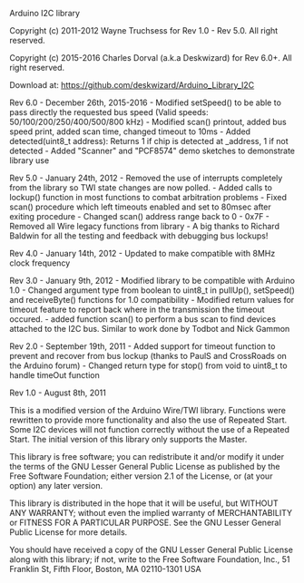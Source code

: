   Arduino I2C library
  
  Copyright (c) 2011-2012 Wayne Truchsess for Rev 1.0 - Rev 5.0.  All right reserved.
  
  Copyright (c) 2015-2016 Charles Dorval (a.k.a Deskwizard) for Rev 6.0+.  All right reserved.
  
  Download at: https://github.com/deskwizard/Arduino_Library_I2C
  
  
  Rev 6.0 - December 26th, 2015-2016
		  - Modified setSpeed() to be able to pass directly the requested 
			bus speed (Valid speeds: 50/100/200/250/400/500/800 kHz)
		  - Modified scan() printout, added bus speed print, added scan time, changed timeout to 10ms
		  - Added detected(uint8_t address): Returns 1 if chip is detected 
		    at _address, 1 if not detected
		  - Added "Scanner" and "PCF8574" demo sketches to demonstrate library use
		  
  Rev 5.0 - January 24th, 2012
          - Removed the use of interrupts completely from the library
            so TWI state changes are now polled. 
          - Added calls to lockup() function in most functions 
            to combat arbitration problems 
          - Fixed scan() procedure which left timeouts enabled 
            and set to 80msec after exiting procedure
          - Changed scan() address range back to 0 - 0x7F
          - Removed all Wire legacy functions from library
          - A big thanks to Richard Baldwin for all the testing
            and feedback with debugging bus lockups!
			
  Rev 4.0 - January 14th, 2012
          - Updated to make compatible with 8MHz clock frequency
		  
  Rev 3.0 - January 9th, 2012
          - Modified library to be compatible with Arduino 1.0
          - Changed argument type from boolean to uint8_t in pullUp(), 
            setSpeed() and receiveByte() functions for 1.0 compatibility
          - Modified return values for timeout feature to report
            back where in the transmission the timeout occured.
          - added function scan() to perform a bus scan to find devices
            attached to the I2C bus.  Similar to work done by Todbot
            and Nick Gammon
			
  Rev 2.0 - September 19th, 2011
          - Added support for timeout function to prevent 
            and recover from bus lockup (thanks to PaulS
            and CrossRoads on the Arduino forum)
          - Changed return type for stop() from void to
            uint8_t to handle timeOut function 
			
  Rev 1.0 - August 8th, 2011
  
  This is a modified version of the Arduino Wire/TWI 
  library.  Functions were rewritten to provide more functionality
  and also the use of Repeated Start.  Some I2C devices will not
  function correctly without the use of a Repeated Start.  The 
  initial version of this library only supports the Master.


  This library is free software; you can redistribute it and/or
  modify it under the terms of the GNU Lesser General Public
  License as published by the Free Software Foundation; either
  version 2.1 of the License, or (at your option) any later version.

  This library is distributed in the hope that it will be useful,
  but WITHOUT ANY WARRANTY; without even the implied warranty of
  MERCHANTABILITY or FITNESS FOR A PARTICULAR PURPOSE.  See the GNU
  Lesser General Public License for more details.

  You should have received a copy of the GNU Lesser General Public
  License along with this library; if not, write to the Free Software
  Foundation, Inc., 51 Franklin St, Fifth Floor, Boston, MA  02110-1301  USA